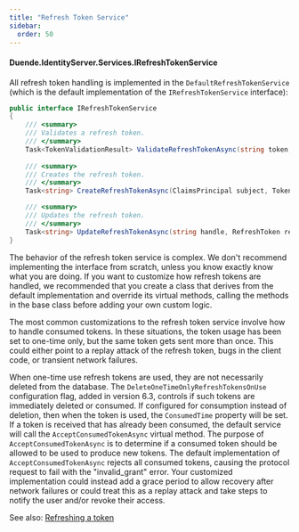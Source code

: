 ```yaml
---
title: "Refresh Token Service"
sidebar:
  order: 50
---
```


#### Duende.IdentityServer.Services.IRefreshTokenService

All refresh token handling is implemented in the `DefaultRefreshTokenService` (which is the default implementation of
the `IRefreshTokenService` interface):

```cs
public interface IRefreshTokenService
{
    /// <summary>
    /// Validates a refresh token.
    /// </summary>
    Task<TokenValidationResult> ValidateRefreshTokenAsync(string token, Client client);
    
    /// <summary>
    /// Creates the refresh token.
    /// </summary>
    Task<string> CreateRefreshTokenAsync(ClaimsPrincipal subject, Token accessToken, Client client);

    /// <summary>
    /// Updates the refresh token.
    /// </summary>
    Task<string> UpdateRefreshTokenAsync(string handle, RefreshToken refreshToken, Client client);
}
```

The behavior of the refresh token service is complex. We don't recommend
implementing the interface from scratch, unless you know exactly know what you
are doing. If you want to customize how refresh tokens are handled, we
recommended that you create a class that derives from the default implementation
and override its virtual methods, calling the methods in the base class before
adding your own custom logic.

The most common customizations to the refresh token service involve how to
handle consumed tokens. In these situations, the token usage has been set to
one-time only, but the same token gets sent more than once. This could either
point to a replay attack of the refresh token, bugs in the client code, or
transient network failures.

When one-time use refresh tokens are used, they are not necessarily deleted from
the database. The `DeleteOneTimeOnlyRefreshTokensOnUse` configuration flag,
added in version 6.3, controls if such tokens are immediately deleted or
consumed. If configured for consumption instead of deletion, then when the token
is used, the `ConsumedTime` property will be set. If a token is received that
has already been consumed, the default service will call the
`AcceptConsumedTokenAsync` virtual method. The purpose of
`AcceptConsumedTokenAsync` is to determine if a consumed token should be allowed
to be used to produce new tokens. The default implementation of
`AcceptConsumedTokenAsync` rejects all consumed tokens, causing the protocol
request to fail with the "invalid_grant" error. Your customized implementation
could instead add a grace period to allow recovery after network failures or
could treat this as a replay attack and take steps to notify the user and/or
revoke their access.

See also: [Refreshing a token](../tokens/refresh)
